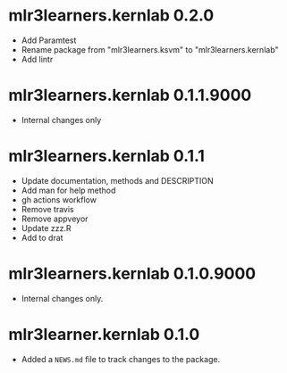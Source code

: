 # mlr3learners.kernlab 0.2.0

- Add Paramtest
- Rename package from "mlr3learners.ksvm" to "mlr3learners.kernlab"
- Add lintr

# mlr3learners.kernlab 0.1.1.9000

- Internal changes only

# mlr3learners.kernlab 0.1.1

- Update documentation, methods and DESCRIPTION
- Add man for help method
- gh actions workflow
- Remove travis
- Remove appveyor
- Update zzz.R
- Add to drat

# mlr3learners.kernlab 0.1.0.9000

- Internal changes only.

# mlr3learner.kernlab 0.1.0

- Added a `NEWS.md` file to track changes to the package.
